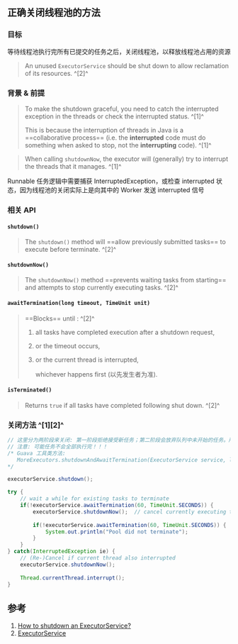 ﻿

## 正确关闭线程池的方法

### 目标

等待线程池执行完所有已提交的任务之后，关闭线程池，以释放线程池占用的资源

>  An unused `ExecutorService` should be shut down to allow reclamation of its resources. ^[2]^



### 背景 & 前提

> To make the shutdown graceful, you need to catch the interrupted exception in the threads or check the interrupted status. ^[1]^
>
> This is because the interruption of threads in Java is a ==collaborative process== (i.e. the **interrupted** code must do something when asked to stop, not the **interrupting** code). ^[1]^

> When calling `shutdownNow`, the executor will (generally) try to interrupt the threads that it manages. ^[1]^

Runnable 任务逻辑中需要捕获 InterruptedException，或检查 interrupted 状态，因为线程池的关闭实际上是向其中的 Worker 发送 interrupted 信号



### 相关 API

#### `shutdown()`

> The `shutdown()` method will ==allow previously submitted tasks== to execute before terminate. ^[2]^



#### `shutdownNow()`

> The `shutdownNow()` method ==prevents waiting tasks from starting== and attempts to stop currently executing tasks. ^[2]^



#### `awaitTermination(long timeout, TimeUnit unit)`

> ==Blocks== until : ^[2]^
>
> 1. all tasks have completed execution after a shutdown request, 
>
> 2. or the timeout occurs, 
>
> 3. or the current thread is interrupted,
>
>    whichever happens first (以先发生者为准).



#### `isTerminated()`

> Returns `true` if all tasks have completed following shut down. ^[2]^



### 关闭方法 ^[1][2]^

```java
// 这里分为两阶段来关闭: 第一阶段拒绝接受新任务；第二阶段会放弃队列中未开始的任务。所以实际等待的时间是 2 * 60s
// 注意: 可能任务不会全部执行完！！！
/* Guava 工具类方法:
   MoreExecutors.shutdownAndAwaitTermination(ExecutorService service, long timeout, TimeUnit unit) 
*/

executorService.shutdown();

try {
    // wait a while for existing tasks to terminate
    if(!executorService.awaitTermination(60, TimeUnit.SECONDS)) {
        executorService.shutdownNow();  // cancel currently executing tasks
        
        if(!executorService.awaitTermination(60, TimeUnit.SECONDS)) {
            System.out.println("Pool did not terminate");
        }
    }
} catch(InterruptedException ie) {
    // (Re-)Cancel if current thread also interrupted
    executorService.shutdownNow();
    
    Thread.currentThread.interrupt();
}
```





## 参考
1. [How to shutdown an ExecutorService?](https://stackoverflow.com/questions/10504172/how-to-shutdown-an-executorservice)
2. [ExecutorService](https://docs.oracle.com/javase/7/docs/api/java/util/concurrent/ExecutorService.html#__next:~:text=shutdownAndAwaitTermination)